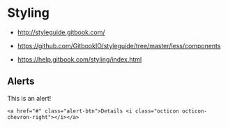 # Styling

- http://styleguide.gitbook.com/
- https://github.com/GitbookIO/styleguide/tree/master/less/components

- https://help.gitbook.com/styling/index.html




## Alerts
<div class="alert alert-danger">
    This is an alert!

    <a href="#" class="alert-btn">Details <i class="octicon octicon-chevron-right"></i></a>
</div>